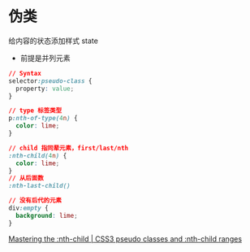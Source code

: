 # 伪类

给内容的状态添加样式 state

- 前提是并列元素

```css
// Syntax
selector:pseudo-class {
  property: value;
}

// type 标签类型
p:nth-of-type(4n) {
  color: lime;
}

// child 指同辈元素，first/last/nth
:nth-child(4n) {
  color: lime;
}
// 从后面数
:nth-last-child()

// 没有后代的元素
div:empty {
  background: lime;
}
```

[Mastering the :nth-child | CSS3 pseudo classes and :nth-child ranges](http://nthmaster.com/)
